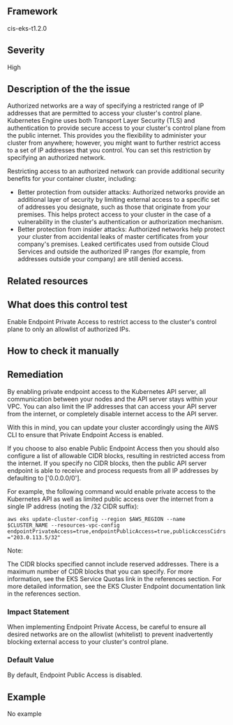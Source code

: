 ## Framework
cis-eks-t1.2.0
 
## Severity
High

## Description of the the issue
Authorized networks are a way of specifying a restricted range of IP addresses that are permitted to access your cluster's control plane. Kubernetes Engine uses both Transport Layer Security (TLS) and authentication to provide secure access to your cluster's control plane from the public internet. This provides you the flexibility to administer your cluster from anywhere; however, you might want to further restrict access to a set of IP addresses that you control. You can set this restriction by specifying an authorized network.

 Restricting access to an authorized network can provide additional security benefits for your container cluster, including:

 * Better protection from outsider attacks: Authorized networks provide an additional layer of security by limiting external access to a specific set of addresses you designate, such as those that originate from your premises. This helps protect access to your cluster in the case of a vulnerability in the cluster's authentication or authorization mechanism.
* Better protection from insider attacks: Authorized networks help protect your cluster from accidental leaks of master certificates from your company's premises. Leaked certificates used from outside Cloud Services and outside the authorized IP ranges (for example, from addresses outside your company) are still denied access.
 
## Related resources

## What does this control test
Enable Endpoint Private Access to restrict access to the cluster's control plane to only an allowlist of authorized IPs.
 
## How to check it manually

## Remediation
By enabling private endpoint access to the Kubernetes API server, all communication between your nodes and the API server stays within your VPC. You can also limit the IP addresses that can access your API server from the internet, or completely disable internet access to the API server.

 With this in mind, you can update your cluster accordingly using the AWS CLI to ensure that Private Endpoint Access is enabled.

 If you choose to also enable Public Endpoint Access then you should also configure a list of allowable CIDR blocks, resulting in restricted access from the internet. If you specify no CIDR blocks, then the public API server endpoint is able to receive and process requests from all IP addresses by defaulting to ['0.0.0.0/0'].

 For example, the following command would enable private access to the Kubernetes API as well as limited public access over the internet from a single IP address (noting the /32 CIDR suffix):

 `aws eks update-cluster-config --region $AWS_REGION --name $CLUSTER_NAME --resources-vpc-config endpointPrivateAccess=true,endpointPublicAccess=true,publicAccessCidrs="203.0.113.5/32"`

 Note:

 The CIDR blocks specified cannot include reserved addresses.
There is a maximum number of CIDR blocks that you can specify. For more information, see the EKS Service Quotas link in the references section.
For more detailed information, see the EKS Cluster Endpoint documentation link in the references section.
 
### Impact Statement
When implementing Endpoint Private Access, be careful to ensure all desired networks are on the allowlist (whitelist) to prevent inadvertently blocking external access to your cluster's control plane.
### Default Value
By default, Endpoint Public Access is disabled.
## Example
No example

